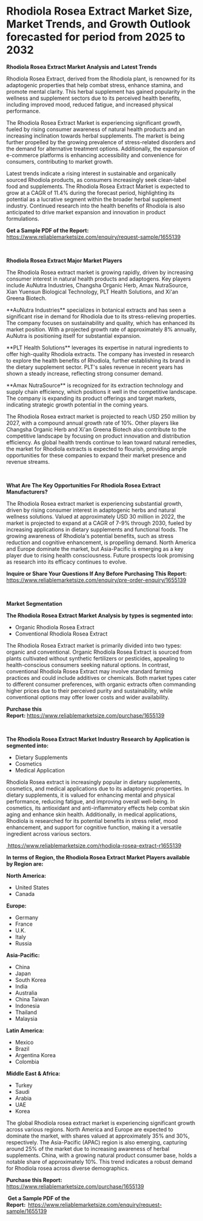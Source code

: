 <p><h1>Rhodiola Rosea Extract Market Size, Market Trends, and Growth Outlook forecasted for period from 2025 to 2032</h1></p><p><strong>Rhodiola Rosea Extract Market Analysis and Latest Trends</strong></p>
<p><p>Rhodiola Rosea Extract, derived from the Rhodiola plant, is renowned for its adaptogenic properties that help combat stress, enhance stamina, and promote mental clarity. This herbal supplement has gained popularity in the wellness and supplement sectors due to its perceived health benefits, including improved mood, reduced fatigue, and increased physical performance.</p><p>The Rhodiola Rosea Extract Market is experiencing significant growth, fueled by rising consumer awareness of natural health products and an increasing inclination towards herbal supplements. The market is being further propelled by the growing prevalence of stress-related disorders and the demand for alternative treatment options. Additionally, the expansion of e-commerce platforms is enhancing accessibility and convenience for consumers, contributing to market growth.</p><p>Latest trends indicate a rising interest in sustainable and organically sourced Rhodiola products, as consumers increasingly seek clean-label food and supplements. The Rhodiola Rosea Extract Market is expected to grow at a CAGR of 11.4% during the forecast period, highlighting its potential as a lucrative segment within the broader herbal supplement industry. Continued research into the health benefits of Rhodiola is also anticipated to drive market expansion and innovation in product formulations.</p></p>
<p><strong>Get a Sample PDF of the Report:&nbsp;</strong> <a href="https://www.reliablemarketsize.com/enquiry/request-sample/1655139?utm_campaign=3219&utm_medium=2&utm_source=Github&utm_content=ia&utm_term=16042025&utm_id=rhodiola-rosea-extract">https://www.reliablemarketsize.com/enquiry/request-sample/1655139</a></p>
<p>&nbsp;</p>
<p><strong>Rhodiola Rosea Extract Major Market Players</strong></p>
<p><p>The Rhodiola Rosea extract market is growing rapidly, driven by increasing consumer interest in natural health products and adaptogens. Key players include AuNutra Industries, Changsha Organic Herb, Amax NutraSource, Xian Yuensun Biological Technology, PLT Health Solutions, and Xi'an Greena Biotech.</p><p>**AuNutra Industries** specializes in botanical extracts and has seen a significant rise in demand for Rhodiola due to its stress-relieving properties. The company focuses on sustainability and quality, which has enhanced its market position. With a projected growth rate of approximately 8% annually, AuNutra is positioning itself for substantial expansion.</p><p>**PLT Health Solutions** leverages its expertise in natural ingredients to offer high-quality Rhodiola extracts. The company has invested in research to explore the health benefits of Rhodiola, further establishing its brand in the dietary supplement sector. PLT's sales revenue in recent years has shown a steady increase, reflecting strong consumer demand.</p><p>**Amax NutraSource** is recognized for its extraction technology and supply chain efficiency, which positions it well in the competitive landscape. The company is expanding its product offerings and target markets, indicating strategic growth potential in the coming years.</p><p>The Rhodiola Rosea extract market is projected to reach USD 250 million by 2027, with a compound annual growth rate of 10%. Other players like Changsha Organic Herb and Xi'an Greena Biotech also contribute to the competitive landscape by focusing on product innovation and distribution efficiency. As global health trends continue to lean toward natural remedies, the market for Rhodiola extracts is expected to flourish, providing ample opportunities for these companies to expand their market presence and revenue streams.</p></p>
<p>&nbsp;</p>
<p><strong>What Are The Key Opportunities For Rhodiola Rosea Extract Manufacturers?</strong></p>
<p><p>The Rhodiola Rosea extract market is experiencing substantial growth, driven by rising consumer interest in adaptogenic herbs and natural wellness solutions. Valued at approximately USD 30 million in 2022, the market is projected to expand at a CAGR of 7-9% through 2030, fueled by increasing applications in dietary supplements and functional foods. The growing awareness of Rhodiola's potential benefits, such as stress reduction and cognitive enhancement, is propelling demand. North America and Europe dominate the market, but Asia-Pacific is emerging as a key player due to rising health consciousness. Future prospects look promising as research into its efficacy continues to evolve.</p></p>
<p><strong>Inquire or Share Your Questions If Any Before Purchasing This Report:</strong> <a href="https://www.reliablemarketsize.com/enquiry/pre-order-enquiry/1655139?utm_campaign=3219&utm_medium=2&utm_source=Github&utm_content=ia&utm_term=16042025&utm_id=rhodiola-rosea-extract">https://www.reliablemarketsize.com/enquiry/pre-order-enquiry/1655139</a></p>
<p>&nbsp;</p>
<p><strong>Market Segmentation</strong></p>
<p><strong>The Rhodiola Rosea Extract Market Analysis by types is segmented into:</strong></p>
<p><ul><li>Organic Rhodiola Rosea Extract</li><li>Conventional Rhodiola Rosea Extract</li></ul></p>
<p><p>The Rhodiola Rosea Extract market is primarily divided into two types: organic and conventional. Organic Rhodiola Rosea Extract is sourced from plants cultivated without synthetic fertilizers or pesticides, appealing to health-conscious consumers seeking natural options. In contrast, conventional Rhodiola Rosea Extract may involve standard farming practices and could include additives or chemicals. Both market types cater to different consumer preferences, with organic extracts often commanding higher prices due to their perceived purity and sustainability, while conventional options may offer lower costs and wider availability.</p></p>
<p><strong>Purchase this Report:&nbsp;</strong><a href="https://www.reliablemarketsize.com/purchase/1655139?utm_campaign=3219&utm_medium=2&utm_source=Github&utm_content=ia&utm_term=16042025&utm_id=rhodiola-rosea-extract">https://www.reliablemarketsize.com/purchase/1655139</a></p>
<p>&nbsp;</p>
<p><strong>The Rhodiola Rosea Extract Market Industry Research by Application is segmented into:</strong></p>
<p><ul><li>Dietary Supplements</li><li>Cosmetics</li><li>Medical Application</li></ul></p>
<p><p>Rhodiola Rosea extract is increasingly popular in dietary supplements, cosmetics, and medical applications due to its adaptogenic properties. In dietary supplements, it is valued for enhancing mental and physical performance, reducing fatigue, and improving overall well-being. In cosmetics, its antioxidant and anti-inflammatory effects help combat skin aging and enhance skin health. Additionally, in medical applications, Rhodiola is researched for its potential benefits in stress relief, mood enhancement, and support for cognitive function, making it a versatile ingredient across various sectors.</p></p>
<p><a href="https://www.reliablemarketsize.com/rhodiola-rosea-extract-r1655139?utm_campaign=3219&utm_medium=2&utm_source=Github&utm_content=ia&utm_term=16042025&utm_id=rhodiola-rosea-extract">&nbsp;https://www.reliablemarketsize.com/rhodiola-rosea-extract-r1655139</a></p>
<p><strong>In terms of Region, the Rhodiola Rosea Extract Market Players available by Region are:</strong></p>
<p>
    <p> <strong> North America: </strong>
        <ul>
            <li>United States</li>
            <li>Canada</li>
        </ul>
        </p> 
    <p> <strong> Europe: </strong>
        <ul>
            <li>Germany</li>
            <li>France</li>
            <li>U.K.</li>
            <li>Italy</li>
            <li>Russia</li>
        </ul>
        </p> 
    <p> <strong> Asia-Pacific: </strong>
        <ul>
            <li>China</li>
            <li>Japan</li>
            <li>South Korea</li>
            <li>India</li>
            <li>Australia</li>
            <li>China Taiwan</li>
            <li>Indonesia</li>
            <li>Thailand</li>
            <li>Malaysia</li>
        </ul>
        </p> 
    <p> <strong> Latin America: </strong>
        <ul>
            <li>Mexico</li>
            <li>Brazil</li>
            <li>Argentina Korea</li>
            <li>Colombia</li>
        </ul>
        </p> 
    <p> <strong> Middle East & Africa: </strong>
        <ul>
            <li>Turkey</li>
            <li>Saudi</li>
            <li>Arabia</li>
            <li>UAE</li>
            <li>Korea</li>
        </ul>
    </p>
    </p>
<p><p>The global Rhodiola rosea extract market is experiencing significant growth across various regions. North America and Europe are expected to dominate the market, with shares valued at approximately 35% and 30%, respectively. The Asia-Pacific (APAC) region is also emerging, capturing around 25% of the market due to increasing awareness of herbal supplements. China, with a growing natural product consumer base, holds a notable share of approximately 10%. This trend indicates a robust demand for Rhodiola rosea across diverse demographics.</p></p>
<p><strong>Purchase this Report: </strong><a href="https://www.reliablemarketsize.com/purchase/1655139?utm_campaign=3219&utm_medium=2&utm_source=Github&utm_content=ia&utm_term=16042025&utm_id=rhodiola-rosea-extract">https://www.reliablemarketsize.com/purchase/1655139</a></p>
<p>&nbsp;<strong>Get a Sample PDF of the Report:&nbsp;&nbsp;</strong><a href="https://www.reliablemarketsize.com/enquiry/request-sample/1655139?utm_campaign=3219&utm_medium=2&utm_source=Github&utm_content=ia&utm_term=16042025&utm_id=rhodiola-rosea-extract">https://www.reliablemarketsize.com/enquiry/request-sample/1655139</a></p>
<p><strong></strong></p>
<p><p></p><p></p><p></p></p>